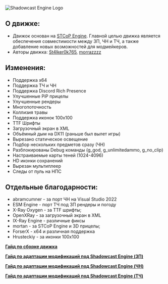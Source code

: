 ![Shadowcast Engine Logo](/assets/shadowcast_engine_logo_git.png)

## О движке:

* Движок основан на [STCoP Engine](https://github.com/mortany/stcop_engine_public). Главной целью движка является обеспечения совместимости между ЗП, ЧН и ТЧ, а также добавление новых возможностей для модмейкеров.
* Авторы движка: [St4lker0k765](https://github.com/St4lker0k765), [morrazzzz](https://github.com/morrazzzz)

## Изменения:
* Поддержка x64
* Поддержка ТЧ и ЧН
* Поддержка Discord Rich Presence
* Улучшенные PiP прицелы
* Улучшенные рендеры
* Многопоточность
* Коллизия травы
* Поддержка иконок 100x100
* TTF Шрифты
* Загрузочный экран в XML
* Объёмный дым на DX11 (раньше был вылет игры)
* Вырезано статическое освещение
* Подбор нескольких предметов сразу (ЧН)
* Разблокированы Debug команды (g_god, g_unlimitedammo, g_no_clip)
* Настраиваемые карты теней (1024-4096)
* HD иконки сохранений
* Вырезан мультиплеер
* Следы от пуль на НПС

## Отдельные благодарности:
* abramcumner - за порт ЧН на Visual Studio 2022
* ESM Engine - порт ТЧ под ЗП рендеры и погоду
* X-Ray Oxygen - за TTF шрифты;
* OpenXRay - за загрузочный экран в XML
* IX-Ray Engine - различные фиксы
* mortan - за STCoP Engine и 3D прицелы;
* ForserX - x64 и различная поддержка
* Hrusteckiy - за иконки 100x100

[**Гайд по сборке движка**](/assets/engine_compiling_guide.md)

[**Гайд по адаптации модификаций под Shadowcast Engine (ЗП)**](/assets/cop_mod_adaptation_guide.md)

[**Гайд по адаптации модификаций под Shadowcast Engine (ЧН)**](/assets/cs_mod_adaptation_guide.md)

[**Гайд по адаптации модификаций под Shadowcast Engine (ТЧ)**](/assets/soc_mod_adaptation_guide.md)
